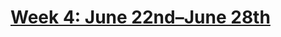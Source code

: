 # [Week 4: June 22nd–June 28th](https://leetcode.com/explore/featured/card/june-leetcoding-challenge/542/week-4-june-22nd-june-28th/)

